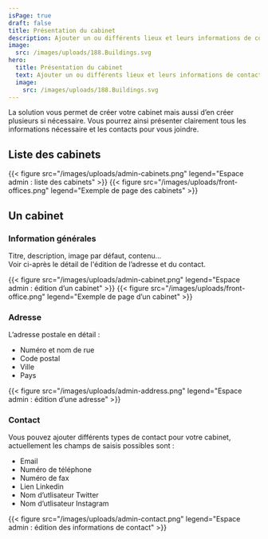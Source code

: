 ```yaml
---
isPage: true
draft: false
title: Présentation du cabinet
description: Ajouter un ou différents lieux et leurs informations de contact.
image:
  src: /images/uploads/188.Buildings.svg
hero: 
  title: Présentation du cabinet
  text: Ajouter un ou différents lieux et leurs informations de contact.
  image:
    src: /images/uploads/188.Buildings.svg
---
```

La solution vous permet de créer votre cabinet mais aussi d’en créer plusieurs si nécessaire. Vous pourrez ainsi présenter clairement tous les informations nécessaire et les contacts pour vous joindre.

## Liste des cabinets

{{< figure src="/images/uploads/admin-cabinets.png" legend="Espace admin : liste des cabinets" >}}
{{< figure src="/images/uploads/front-offices.png" legend="Exemple de page des cabinets" >}}

## Un cabinet

### Information générales
Titre, description, image par défaut, contenu…\
Voir ci-après le détail de l'édition de l’adresse et du contact.

{{< figure src="/images/uploads/admin-cabinet.png" legend="Espace admin : édition d’un cabinet" >}}
{{< figure src="/images/uploads/front-office.png" legend="Exemple de page d’un cabinet" >}}

### Adresse
L’adresse postale en détail :
* Numéro et nom de rue  
* Code postal
* Ville
* Pays

{{< figure src="/images/uploads/admin-address.png" legend="Espace admin : édition d’une adresse" >}}

### Contact
Vous pouvez ajouter différents types de contact pour votre cabinet, actuellement les champs de saisis possibles sont :
* Email  
* Numéro de téléphone
* Numéro de fax
* Lien Linkedin
* Nom d’utlisateur Twitter
* Nom d’utlisateur Instagram

{{< figure src="/images/uploads/admin-contact.png" legend="Espace admin : édition des informations de contact" >}}
